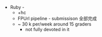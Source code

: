 - Ruby -
	- +hc
	- FPUrl pipeline - submissison 全部完成
	- ~ 30 k per/week around 15 graders
		- not fully devoted in it